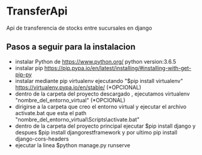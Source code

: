 # TransferApi
Api de transferencia de stocks entre sucursales en django

## Pasos a seguir para la instalacion
  * instalar Python de https://www.python.org/ python version:3.6.5
  * instalar pip https://pip.pypa.io/en/latest/installing/#installing-with-get-pip-py
  * instalar mediante pip virtualenv ejecutando "$pip install virtualenv" https://virtualenv.pypa.io/en/stable/  (*OPCIONAL)
  * dentro de la carpeta del proyecto descargado , ejecutamos virtualenv "nombre_del_entorno_virtual" (*OPCIONAL)
  * dirigirse a la carpeta que creo el entorno virtual y ejecutar el archivo activate.bat que esta el path "nombre_del_entorno_virtual\Scripts\activate.bat"
  * dentro de la carpeta del proyecto principal ejecutar $pip install django y despues $pip install djangorestframework y por ultimo pip install django-cors-headers
  * ejecutar la linea $python manage.py runserve
